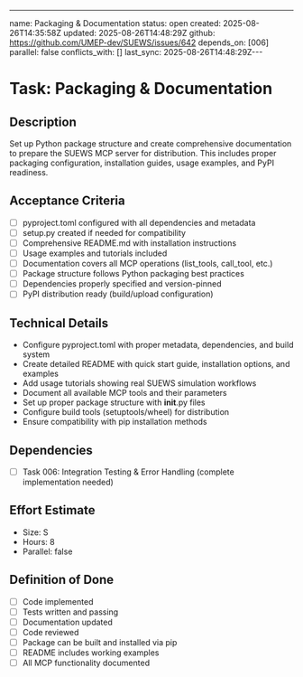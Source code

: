 ---
name: Packaging & Documentation
status: open
created: 2025-08-26T14:35:58Z
updated: 2025-08-26T14:48:29Z
github: https://github.com/UMEP-dev/SUEWS/issues/642
depends_on: [006]
parallel: false
conflicts_with: []
last_sync: 2025-08-26T14:48:29Z---

# Task: Packaging & Documentation

## Description
Set up Python package structure and create comprehensive documentation to prepare the SUEWS MCP server for distribution. This includes proper packaging configuration, installation guides, usage examples, and PyPI readiness.

## Acceptance Criteria
- [ ] pyproject.toml configured with all dependencies and metadata
- [ ] setup.py created if needed for compatibility
- [ ] Comprehensive README.md with installation instructions
- [ ] Usage examples and tutorials included
- [ ] Documentation covers all MCP operations (list_tools, call_tool, etc.)
- [ ] Package structure follows Python packaging best practices
- [ ] Dependencies properly specified and version-pinned
- [ ] PyPI distribution ready (build/upload configuration)

## Technical Details
- Configure pyproject.toml with proper metadata, dependencies, and build system
- Create detailed README with quick start guide, installation options, and examples
- Add usage tutorials showing real SUEWS simulation workflows
- Document all available MCP tools and their parameters
- Set up proper package structure with __init__.py files
- Configure build tools (setuptools/wheel) for distribution
- Ensure compatibility with pip installation methods

## Dependencies
- [ ] Task 006: Integration Testing & Error Handling (complete implementation needed)

## Effort Estimate
- Size: S
- Hours: 8
- Parallel: false

## Definition of Done
- [ ] Code implemented
- [ ] Tests written and passing
- [ ] Documentation updated
- [ ] Code reviewed
- [ ] Package can be built and installed via pip
- [ ] README includes working examples
- [ ] All MCP functionality documented